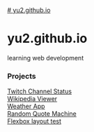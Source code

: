 <a href="http://yu2.github.io/twitch/twitch.html" target="_blank"># yu2.github.io</a><br>
# yu2.github.io
learning web development

### Projects
<a href="http://yu2.github.io/twitch/twitch.html" target="_blank">Twitch Channel Status</a><br>
<a href="http://yu2.github.io/wiki/wiki.html" target="_blank">Wikipedia Viewer</a><br>
<a href="http://yu2.github.io/weather/weather.html" target="_blank">Weather App</a><br>
<a href="http://yu2.github.io/quote/quote2.html" target="_blank">Random Quote Machine</a><br>
<a href="http://yu2.github.io/quote/flex.html" target="_blank">Flexbox layout test</a><br>
